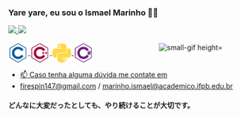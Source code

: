 <link rel="stylesheet" href="https://cdn.jsdelivr.net/gh/devicons/devicon@v2.13.0/devicon.min.css">

### Yare yare, eu sou o Ismael Marinho 🐱‍👤
 <div>
  <a href="https://github.com/smalljooj">
  <img height="180em" src="https://github-readme-stats.vercel.app/api?username=smalljooj&show_icons=true&theme=gruvbox&include_all_commits=true&count_private=true"/>
  <img height="180em" src="https://github-readme-stats.vercel.app/api/top-langs/?username=smalljooj&layout=compact&langs_count=7&theme=gruvbox"/>
</div>
  
<div style="display: inline_block"><br>
  <img align="center" alt="small-C height="30" width="40" src="https://github.com/devicons/devicon/blob/master/icons/c/c-line.svg">
  <img align="center" alt="small-C++ height="30" width="40" src="https://github.com/devicons/devicon/blob/master/icons/cplusplus/cplusplus-line.svg">
  <img align="center" alt="small-C height="30" width="40" src="https://github.com/devicons/devicon/blob/master/icons/python/python-plain.svg">
  <img align="center" alt="small-C height="30" width="40" src="https://github.com/devicons/devicon/blob/master/icons/csharp/csharp-line.svg">
<img align="right" alt="small-gif height="300" width="200" src="https://mir-s3-cdn-cf.behance.net/project_modules/disp/a444f336714977.573119858ca7f.gif">                                                                                                                           
</div>
  
- 📫 Caso tenha alguma dúvida me contate em
- firespin147@gmail.com / marinho.ismael@academico.ifpb.edu.br 
 
 #### どんなに大変だったとしても、やり続けることが大切です。



